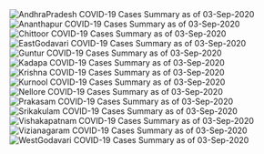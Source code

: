 
<img src="https://deepuhub.github.io/COVID-19/GraphsGenerated/03-Sep-2020/Last24Hrs_AndhraPradesh_03-Sep-2020.jpg" alt="AndhraPradesh COVID-19 Cases Summary as of 03-Sep-2020">
 <br>
<img src="https://deepuhub.github.io/COVID-19/GraphsGenerated/03-Sep-2020/Last24Hrs_Ananthapur_03-Sep-2020.jpg" alt="Ananthapur COVID-19 Cases Summary as of 03-Sep-2020">
 <br>
<img src="https://deepuhub.github.io/COVID-19/GraphsGenerated/03-Sep-2020/Last24Hrs_Chittoor_03-Sep-2020.jpg" alt="Chittoor COVID-19 Cases Summary as of 03-Sep-2020">
 <br>
<img src="https://deepuhub.github.io/COVID-19/GraphsGenerated/03-Sep-2020/Last24Hrs_EastGodavari_03-Sep-2020.jpg" alt="EastGodavari COVID-19 Cases Summary as of 03-Sep-2020">
 <br>
<img src="https://deepuhub.github.io/COVID-19/GraphsGenerated/03-Sep-2020/Last24Hrs_Guntur_03-Sep-2020.jpg" alt="Guntur COVID-19 Cases Summary as of 03-Sep-2020">
 <br>
<img src="https://deepuhub.github.io/COVID-19/GraphsGenerated/03-Sep-2020/Last24Hrs_Kadapa_03-Sep-2020.jpg" alt="Kadapa COVID-19 Cases Summary as of 03-Sep-2020">
 <br>
<img src="https://deepuhub.github.io/COVID-19/GraphsGenerated/03-Sep-2020/Last24Hrs_Krishna_03-Sep-2020.jpg" alt="Krishna COVID-19 Cases Summary as of 03-Sep-2020">
 <br>
<img src="https://deepuhub.github.io/COVID-19/GraphsGenerated/03-Sep-2020/Last24Hrs_Kurnool_03-Sep-2020.jpg" alt="Kurnool COVID-19 Cases Summary as of 03-Sep-2020">
 <br>
<img src="https://deepuhub.github.io/COVID-19/GraphsGenerated/03-Sep-2020/Last24Hrs_Nellore_03-Sep-2020.jpg" alt="Nellore COVID-19 Cases Summary as of 03-Sep-2020">
 <br>
<img src="https://deepuhub.github.io/COVID-19/GraphsGenerated/03-Sep-2020/Last24Hrs_Prakasam_03-Sep-2020.jpg" alt="Prakasam COVID-19 Cases Summary as of 03-Sep-2020">
 <br>
<img src="https://deepuhub.github.io/COVID-19/GraphsGenerated/03-Sep-2020/Last24Hrs_Srikakulam_03-Sep-2020.jpg" alt="Srikakulam COVID-19 Cases Summary as of 03-Sep-2020">
 <br>
<img src="https://deepuhub.github.io/COVID-19/GraphsGenerated/03-Sep-2020/Last24Hrs_Vishakapatnam_03-Sep-2020.jpg" alt="Vishakapatnam COVID-19 Cases Summary as of 03-Sep-2020">
 <br>
<img src="https://deepuhub.github.io/COVID-19/GraphsGenerated/03-Sep-2020/Last24Hrs_Vizianagaram_03-Sep-2020.jpg" alt="Vizianagaram COVID-19 Cases Summary as of 03-Sep-2020">
 <br>
<img src="https://deepuhub.github.io/COVID-19/GraphsGenerated/03-Sep-2020/Last24Hrs_WestGodavari_03-Sep-2020.jpg" alt="WestGodavari COVID-19 Cases Summary as of 03-Sep-2020">
 <br> 
